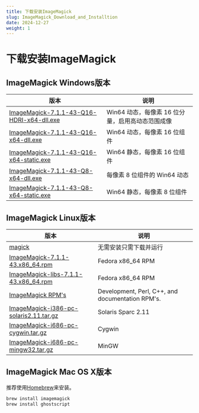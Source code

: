 ```yaml
---
title: 下载安装ImageMagick
slug: ImageMagick_Download_and_Installtion
date: 2024-12-27
weight: 1
---
```

# 下载安装ImageMagick

## ImageMagick Windows版本

|版本|说明|
|-|-|
| [ImageMagick-7.1.1-43-Q16-HDRI-x64-dll.exe](https://imagemagick.org/archive/binaries/ImageMagick-7.1.1-43-Q16-HDRI-x64-dll.exe)|Win64 动态，每像素 16 位分量，启用高动态范围成像|
| [ImageMagick-7.1.1-43-Q16-x64-dll.exe](https://imagemagick.org/archive/binaries/ImageMagick-7.1.1-43-Q16-x64-dll.exe)|Win64 动态，每像素 16 位组件|
| [ImageMagick-7.1.1-43-Q16-x64-static.exe](https://imagemagick.org/archive/binaries/ImageMagick-7.1.1-43-Q16-x64-static.exe)|Win64 静态，每像素 16 位组件|
| [ImageMagick-7.1.1-43-Q8-x64-dll.exe](https://imagemagick.org/archive/binaries/ImageMagick-7.1.1-43-Q8-x64-dll.exe)|每像素 8 位组件的 Win64 动态|
| [ImageMagick-7.1.1-43-Q8-x64-static.exe](https://imagemagick.org/archive/binaries/ImageMagick-7.1.1-43-Q8-x64-static.exe)|Win64 静态，每像素 8 位组件|

## ImageMagick Linux版本

|版本|说明|
|-|-|
| [magick](https://imagemagick.org/archive/binaries/magick) |无需安装只需下载并运行|
| [ImageMagick-7.1.1-43.x86_64.rpm](https://imagemagick.org/archive/linux/CentOS/x86_64/ImageMagick-7.1.1-43.x86_64.rpm)	|Fedora x86_64 RPM|
| [ImageMagick-libs-7.1.1-43.x86_64.rpm](https://imagemagick.org/archive/linux/CentOS/x86_64/ImageMagick-libs-7.1.1-43.x86_64.rpm)	|Fedora x86_64 RPM|
| [ImageMagick RPM's](https://imagemagick.org/archive/linux/CentOS)	|Development, Perl, C++, and documentation RPM's.|
| [ImageMagick-i386-pc-solaris2.11.tar.gz](https://imagemagick.org/archive/binaries/ImageMagick-i386-pc-solaris2.11.tar.gz) |	Solaris Sparc 2.11|
| [ImageMagick-i686-pc-cygwin.tar.gz](https://imagemagick.org/archive/binaries/ImageMagick-i686-pc-cygwin.tar.gz)	|Cygwin|
| [ImageMagick-i686-pc-mingw32.tar.gz](https://imagemagick.org/archive/binaries/ImageMagick-i686-pc-mingw32.tar.gz)	|MinGW|

## ImageMagick Mac OS X版本
推荐使用[Homebrew](https://brew.sh/)来安装。

```zsh
brew install imagemagick
brew install ghostscript
```